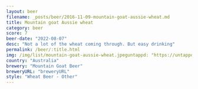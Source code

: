 ```yaml
---
layout: beer
filename: _posts/beer/2016-11-09-mountain-goat-aussie-wheat.md
title: Mountain goat Aussie wheat
category: beer
score: 7
beer-date: "2022-08-07"
desc: "Not a lot of the wheat coming through. But easy drinking"
permalink: /beer/:title.html
img: /img/list/mountain-goat-aussie-wheat.jpeguntappd: "https://untappd.com/b/mountain-goat-beer-aussie-wheat-beer/4828871"
country: "Australia"
brewery: "Mountain Goat Beer"
breweryURL: "breweryURL"
style: "Wheat Beer - Other"
---
```

